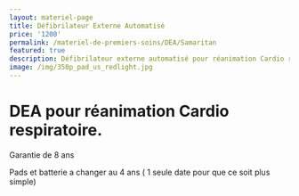 ```yaml
---
layout: materiel-page
title: Défibrilateur Externe Automatisé
price: '1200'
permalink: /materiel-de-premiers-soins/DEA/Samaritan
featured: true
description: Défibrilateur externe automatisé pour réanimation Cardio respiratoire
image: /img/350p_pad_us_redlight.jpg
---
```

# DEA pour réanimation Cardio respiratoire. 

Garantie de 8 ans 

Pads et batterie a changer au 4 ans ( 1 seule date pour que ce soit plus simple)
